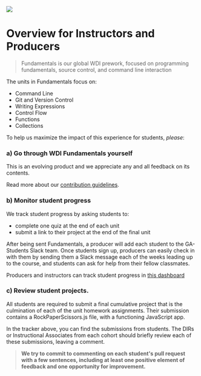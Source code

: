![](https://ga-dash.s3.amazonaws.com/production/assets/logo-9f88ae6c9c3871690e33280fcf557f33.png)

# Overview for Instructors and Producers
> Fundamentals is our global WDI prework, focused on programming fundamentals, source control, and command line interaction

The units in Fundamentals focus on:
- Command Line
- Git and Version Control
- Writing Expressions
- Control Flow
- Functions
- Collections

To help us maximize the impact of this experience for students, *please*:

### a) Go through WDI Fundamentals yourself
This is an evolving product and we appreciate any and all feedback on its contents.

Read more about our [contribution guidelines](CONTRIBUTING.md).

### b) Monitor student progress

We track student progress by asking students to:
- complete one quiz at the end of each unit
- submit a link to their project at the end of the final unit

After being sent Fundamentals, a producer will add each student to the GA-Students Slack team. Once students sign up, producers can easily check in with them by sending them a Slack message each of the weeks leading up to the course, and students can ask for help from their fellow classmates. 

Producers and instructors can track student progress in [this dashboard](https://docs.google.com/spreadsheets/d/1hqVxp0VJd1TFZNg7V7C2Gi-ziVrc_QXDrYsnQRvYYK0/edit#gid=1573361045)

### c) Review student projects.
All students are required to submit a final cumulative project that is the culmination of each of the unit homework assignments. Their submission contains a RockPaperScissors.js file, with a functioning JavaScript app.

In the tracker above, you can find the submissions from students. The DIRs or Instructional Associates from each cohort should briefly review each of these submissions, leaving a comment.

> **We try to commit to commenting on each student's pull request with a few sentences, including at least one positive element of feedback and one opportunity for improvement.**
